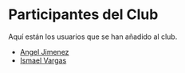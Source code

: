 # Participantes del Club

Aquí están los usuarios que se han añadido al club.

- [Angel Jimenez](../../Usuarios/AngelJimenez)
- [Ismael Vargas](../../Usuarios/IsmaelVargas)
